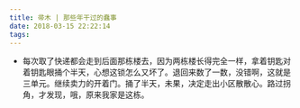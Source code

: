 ```yaml
---
title: 帚木 | 那些年干过的蠢事
date: 2018-03-15 22:22:14
tags:
---
```

* 每次取了快递都会走到后面那栋楼去，因为两栋楼长得完全一样，拿着钥匙对着钥匙眼捅个半天，心想这锁怎么又坏了。退回来数了一数，没错啊，这就是三单元。继续卖力的开着门。捅了半天，未果，决定走出小区散散心。路过拐角，才发现，哦，原来我家是这栋。